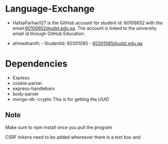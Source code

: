 # Language-Exchange
- HafsaFarhan127 is the GitHub account for student id: 60106652 with the email:60106652@udst.edu.qa.
The account is linked to the university email id through GitHub Education.

- ahmedhanifc - StudentId: 60301085 - 60301085@udst.edu.qa

# Dependencies
- Express
- cookie-parser
- express-handlebars
- body-parser
- mongo-db
-crypto 
   This is for getting the UUID
## Note
Make sure to npm install once you pull the program

CSRF tokens need to be added whereever there is a text box and <script> tag can be passed through

##Business Rules
-BUSINESS RULE:When userA adds userB as friend,in userB's contacts list-userA gets added as well

-BUSINESS RULE: USERS MUST UPLOAD PROFILE PICTURES,THERE WILL BE NO DEFAULT FOR THEM.we want personlized profiles and visible ones.

-BUSINESS RULE:user cant even login wihtout verification and once they have been verified,the rest of the site does not need to check for it.

-BUSINESS RULE: We update a session with filled values  only after login not during sign-up
